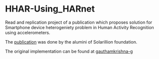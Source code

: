 # HHAR-Using_HARnet
Read and replication project of a publication which proposes solution for Smartphone device heterogeniety problem in Human Activity Recognition using accelerometers.

The [publication](https://sigmobile.org/mobisys/2018/workshops/deepmobile18/papers/HARNet.pdf) was done by the alumini of Solarillion foundation.

The original implementation can be found at [gauthamkrishna-g](https://github.com/gauthamkrishna-g/HARNet) 
